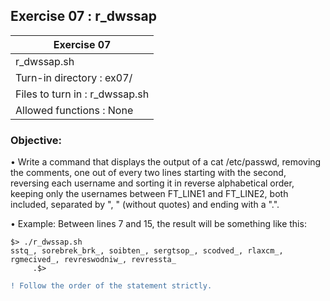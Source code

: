 ## Exercise 07 : r_dwssap

|               Exercise 07             |
|---------------------------------------|
|             r_dwssap.sh               |
| Turn-in directory : ex07/             |
| Files to turn in : r_dwssap.sh        |
| Allowed functions : None              |

 ### Objective: 

• Write a command that displays the output of a cat /etc/passwd, removing the
comments, one out of every two lines starting with the second, reversing each
username and sorting it in reverse alphabetical order, keeping only the
usernames between FT_LINE1 and FT_LINE2, both included,
separated by ", " (without quotes) and ending with a ".".

• Example: Between lines 7 and 15, the result will be something like this:

<pre><code>$> ./r_dwssap.sh
sstq_, sorebrek_brk_, soibten_, sergtsop_, scodved_, rlaxcm_, rgmecived_, revreswodniw_, revressta_
     .$></pre></code>

```diff
! Follow the order of the statement strictly.
```
